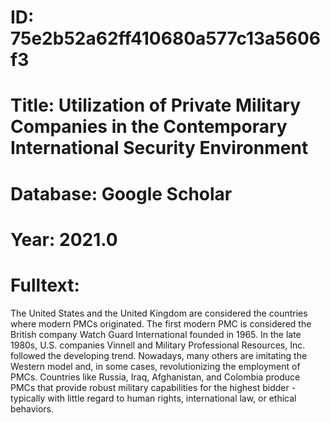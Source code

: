 # ID: 75e2b52a62ff410680a577c13a5606f3
# Title: Utilization of Private Military Companies in the Contemporary International Security Environment
# Database: Google Scholar
# Year: 2021.0
# Fulltext:
The United States and the United Kingdom are considered the countries where modern PMCs originated.
The first modern PMC is considered the British company Watch Guard International founded in 1965.
In the late 1980s, U.S. companies Vinnell and Military Professional Resources, Inc. followed the developing trend.
Nowadays, many others are imitating the Western model and, in some cases, revolutionizing the employment of PMCs.
Countries like Russia, Iraq, Afghanistan, and Colombia produce PMCs that provide robust military capabilities for the highest bidder -typically with little regard to human rights, international law, or ethical behaviors.